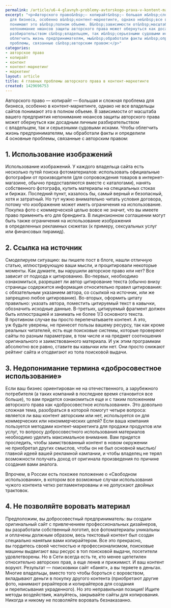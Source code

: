 ```yaml
---
permalink: /article/u6-4-glavnyh-problemy-avtorskogo-prava-v-kontent-marketinge
excerpt: "<p>Авторского право&nbsp;— копирайт&nbsp;— большая и&nbsp;сложная проблема
  для бизнеса, особенно в&nbsp;контент-маркетинге, однако не&nbsp;все владельцы сайтов
  понимают это в&nbsp;полном объеме. В&nbsp;зависимости от&nbsp;масштаба вашего предприятия
  непонимание нюансов защиты авторского права может обернуться как досадным личным
  разбирательством с&nbsp;владельцем, так и&nbsp;серьезными судовыми исками. Чтобы
  облегчить жизнь предпринимателям, мы&nbsp;обработали факты и&nbsp;определили 4&nbsp;основные
  проблемы, связанные с&nbsp;авторским правом:</p>"
categories:
- авторское право
- копирайт
- контент
- контент-маркетинг
- маркетинг
layout: article
title: 4 главных проблемы авторского права в контент-маркетинге
created: 1429696753
---
```

Авторского право — копирайт — большая и сложная проблема для бизнеса, особенно в контент-маркетинге, однако не все владельцы сайтов понимают это в полном объеме. В зависимости от масштаба вашего предприятия непонимание нюансов защиты авторского права может обернуться как досадным личным разбирательством с владельцем, так и серьезными судовыми исками. Чтобы облегчить жизнь предпринимателям, мы обработали факты и определили 4 основные проблемы, связанные с авторским правом:

## 1. Использование изображений ##

Использование изображений. У каждого владельца сайта есть несколько путей поиска фотоматериалов: использовать официальные фотографии от производителя (для сопровождения товаров в интернет-магазине, обычно предоставляются вместе с каталогами), нанять собственного фотографа, купить материалы на специальных стоках и биржах. Последний пункт, казалось бы, самый верный и безопасный, хотя и затратный. Но тут нужно внимательно читать условия договора, потому что изображение может иметь ограничения на использование. Покупка фото с коммерческой целью вовсе не значит, что вы имеете право применить его для брендинга. В лицензионном соглашении могут быть также ограничения на использование изображения в определенных рекламных сюжетах (к примеру, сексуальных услуг или финансовых пирамид).

## 2. Ссылка на источник ##

Смоделируем ситуацию: вы пишете пост в блоге, нашли отличную статью, иллюстрирующую ваши мысли, и процитировали некоторые моменты. Как думаете, вы нарушили авторское право или нет? Все зависит от подхода к цитированию. Во-первых, необходимо ознакомиться, разрешает ли автор цитирование текста (обычно внизу страницы содержится информация относительно правил цитирования: с обязательным указанием автора, со ссылкой на источник, или же запрещено любое цитирование). Во-вторых, оформить цитату правильно: указать автора, поместить цитируемый текст в кавычки, обозначить исходные данные. В-третьих, цитируемый фрагмент должен быть иллюстрацией и занимать не более 1/3 основного текста. В противном случае вы просто перепечатываете контент. А это, уж будьте уверены, не принесет пользы вашему ресурсу, так как кроме реальных читателей, есть еще поисковые системы, которые проверяют сайты по разным параметрам, в том числе и на предмет соотношения оригинального и заимствованного материала. И уж этим программам абсолютно все равно, ставите вы кавычки или нет. Они просто снижают рейтинг сайта и отодвигают из топа поисковой выдачи.

## 3. Недопонимание термина «добросовестное использование» ##

Если ваш бизнес ориентирован не на отечественного, а зарубежного потребителя (а таких компаний в последнее время становится все больше), то вам придется ознакомиться еще и с таким положением авторского права как «добросовестное использование». Это довольно сложная тема, разобраться в которой помогут четыре вопроса: является ли ваш контент авторским или нет, используется он для коммерческих или некоммерческих целей? Если ваша компания пользуется методами контент-маркетинга для продажи продуктов или услуг, то вопросу добросовестного использования материалов необходимо уделить максимальное внимание. Вам придется проследить, чтобы заимствованный контент в новом окружении не приобретал других смыслов, чтобы он не был основной мыслью/главной идеей вашей рекламной кампании, и чтобы владелец не терял возможности получать доход от оригинала произведения по причине создания вами аналога.

Впрочем, в России есть похожее положение о «Свободном использовании», в котором все возможные случаи использования чужого контента четко регламентированы и не допускают двойных трактовок.

## 4. Не позволяйте воровать материал ##

Предположим, вы добросовестный предприниматель: вы создали оригинальный сайт с привлечением профессиональных дизайнеров, вы разработали собственный логотип, все фотоматериалы уникальны и оплачены должным образом, весь текстовый контент был создан специально нанятым вами копирайтером. Все это прекрасно, вы гордитесь своей честностью и профессионализмом, поисковые машины выдвигают ваш ресурс в топ поисковой выдачи, посетители удовлетворены. Но в Сети всегда есть те, кто менее щепетилен относительно авторских прав, а еще ленив и прижимист. И ваш контент воруют. Результат — поисковики сайт «банят», а вы теряете в деньгах. Многие владельцы, вместо того чтобы бороться с воровством, вкладывают деньги в покупку другого контента (приобретают другие фото, нанимают рерайтеров и копирайтеров для создания и переписывания украденного). Но это неправильная позиция! Ищите методы воздействия, жалуйтесь, закрывайте сайты для копирования. Никогда и никому не позволяйте воровать безнаказанно.
